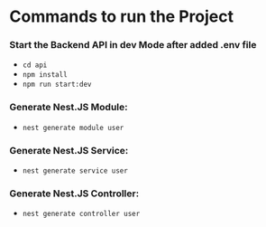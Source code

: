 # Commands to run the Project 

### Start the Backend API in dev Mode after added .env file
- `cd api`  
- `npm install`  
- `npm run start:dev`

### Generate Nest.JS Module:
- `nest generate module user`

### Generate Nest.JS Service:
- `nest generate service user`

### Generate Nest.JS Controller:
- `nest generate controller user`
